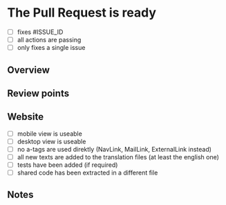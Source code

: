 # The Pull Request is ready

- [ ] fixes #ISSUE_ID
- [ ] all actions are passing
- [ ] only fixes a single issue

## Overview

<!-- Provide a brief description of the changes introduced by this PR. -->

## Review points

<!-- List the points to be reviewed in detail 
and the points you are not confident about. -->

<!-- Delete this section if not needed -->

## Website

- [ ] mobile view is useable
- [ ] desktop view is useable
- [ ] no a-tags are used direktly (NavLink, MailLink, ExternalLink instead)
- [ ] all new texts are added to the translation files (at least the english one)
- [ ] tests have been added (if required)
- [ ] shared code has been extracted in a different file

## Notes

<!-- Write any note or comment. You can share your thoughts or ideas. -->
<!-- Delete this section if not needed -->
